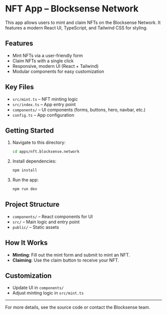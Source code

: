 # NFT App – Blocksense Network

This app allows users to mint and claim NFTs on the Blocksense Network. It features a modern React UI, TypeScript, and Tailwind CSS for styling.

## Features
- Mint NFTs via a user-friendly form
- Claim NFTs with a single click
- Responsive, modern UI (React + Tailwind)
- Modular components for easy customization

## Key Files
- `src/mint.ts` – NFT minting logic
- `src/index.ts` – App entry point
- `components/` – UI components (forms, buttons, hero, navbar, etc.)
- `config.ts` – App configuration

## Getting Started
1. Navigate to this directory:
   ```sh
   cd apps/nft.blocksense.network
   ```
2. Install dependencies:
   ```sh
   npm install
   ```
3. Run the app:
   ```sh
   npm run dev
   ```

## Project Structure
- `components/` – React components for UI
- `src/` – Main logic and entry point
- `public/` – Static assets

## How It Works
- **Minting**: Fill out the mint form and submit to mint an NFT.
- **Claiming**: Use the claim button to receive your NFT.

## Customization
- Update UI in `components/`
- Adjust minting logic in `src/mint.ts`

---
For more details, see the source code or contact the Blocksense team.
